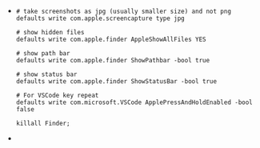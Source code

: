 - ```
  # take screenshots as jpg (usually smaller size) and not png
  defaults write com.apple.screencapture type jpg
  
  # show hidden files
  defaults write com.apple.finder AppleShowAllFiles YES
  
  # show path bar
  defaults write com.apple.finder ShowPathbar -bool true
  
  # show status bar
  defaults write com.apple.finder ShowStatusBar -bool true
  
  # For VSCode key repeat
  defaults write com.microsoft.VSCode ApplePressAndHoldEnabled -bool false
  
  killall Finder;
  ```
-